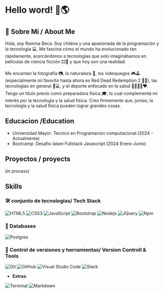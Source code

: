 # Hello word! 👋🌎

## 🚀 Sobre Mi / About Me

Hola, soy Romina Beca. Soy chilena y una apasionada de la programación y la tecnología 💻. Me fascina cómo el mundo ha evolucionado tan rápidamente, acercándonos a tecnologías que solo imaginábamos en películas de ciencia ficción 🎞📼 y que hoy son una realidad.

Me encantan la fotografía 📷, la naturaleza 🌲, los videojuegos 🎮🕹 (especialmente mi favorito hasta ahora es Red Dead Redemption 2 🤠🐴), las tecnologías en general 📱💻, y el deporte enfocado en la salud 🏃‍♀️🧘‍♀️❤. Tengo un título previo como preparadora física 🎓, lo cual complementa mi interés por la tecnología y la salud física. Creo firmemente que, juntas, la tecnología y la salud física pueden lograr grandes cosas.

## Educacion /Education

- Universidad Mayor: Tecnico en Programacion computacional.(2024 - Actualmente)
- Bootcamp: Desafio latam Fullstack Javascript.(2024 Enero-Junio)

## Proyectos / proyects

(in process)

## Skills

### 🛠 conjunto de tecnologias/ Tech Stack

![HTML5](https://img.shields.io/badge/HTML5%20-%23E34F26.svg?style=for-the-badge&logo=html5&logoColor=white)
![CSS3](https://img.shields.io/badge/CSS%20-%231572B6.svg?style=for-the-badge&logo=css3&logoColor=white)
![JavaScript](https://img.shields.io/badge/JavaScript%20-%23F7DF1E.svg?style=for-the-badge&logo=javascript&logoColor=black)
![Bootstrap](https://img.shields.io/badge/bootstrap-%23563D7C.svg?style=for-the-badge&logo=bootstrap&logoColor=white)
![Nodejs](https://img.shields.io/badge/-Nodejs-339933?style=flat-square&logo=Node.js&logoColor=ffffff)
![JQuery](https://img.shields.io/badge/-JQuery-333333?style=flat&logo=jquery)
![Npm](https://img.shields.io/badge/-npm-CB3837?style=flat-square&logo=npm)

### 💾 Databases

![Postgres](https://img.shields.io/badge/postgres-%23316192.svg?style=for-the-badge&logo=postgresql&logoColor=white)

### 🧰 Control de versiones y herramientas/ Version Controll & Tools

![Git](https://img.shields.io/badge/git-%23F05033.svg?style=for-the-badge&logo=git&logoColor=white)
![GitHub](https://img.shields.io/badge/github-%23121011.svg?style=for-the-badge&logo=github&logoColor=white)
![Visual Studio Code](https://img.shields.io/badge/Visual%20Studio%20Code-0078d7.svg?style=for-the-badge&logo=visual-studio-code&logoColor=white)
![Slack](https://img.shields.io/badge/Slack-4A154B?style=for-the-badge&logo=slack&logoColor=white)

- **Extras**:

![Terminal](https://img.shields.io/badge/Terminal-%23054020?style=for-the-badge&logo=gnu-bash&logoColor=white)
![Markdown](https://img.shields.io/badge/markdown-%23000000.svg?style=for-the-badge&logo=markdown&logoColor=white)

##


